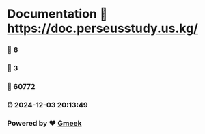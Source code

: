 # Documentation :link: https://doc.perseusstudy.us.kg/ 
### :page_facing_up: [6](https://doc.perseusstudy.us.kg//tag.html) 
### :speech_balloon: 3 
### :hibiscus: 60772 
### :alarm_clock: 2024-12-03 20:13:49 
### Powered by :heart: [Gmeek](https://github.com/Meekdai/Gmeek)
